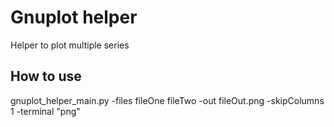 # Gnuplot helper
Helper to plot multiple series
## How to use
gnuplot_helper_main.py -files fileOne fileTwo -out fileOut.png -skipColumns 1 -terminal "png"
